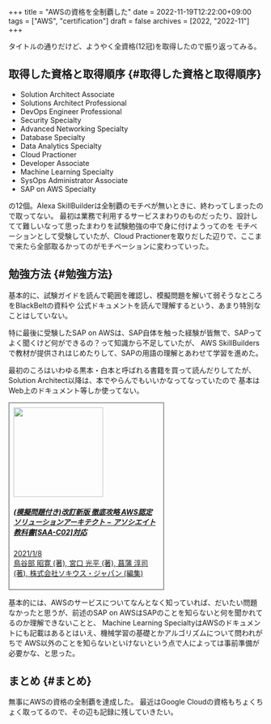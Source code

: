+++
title = "AWSの資格を全制覇した"
date = 2022-11-19T12:22:00+09:00
tags = ["AWS", "certification"]
draft = false
archives = [2022, "2022-11"]
+++

タイトルの通りだけど、ようやく全資格(12冠)を取得したので振り返ってみる。


## 取得した資格と取得順序 {#取得した資格と取得順序}

-   Solution Architect Associate
-   Solutions Architect Professional
-   DevOps Engineer Professional
-   Security Specialty
-   Advanced Networking Specialty
-   Database Specialty
-   Data Analytics Specialty
-   Cloud Practioner
-   Developer Associate
-   Machine Learning Specialty
-   SysOps Administrator Associate
-   SAP on AWS Specialty

の12個。Alexa SkillBuilderは全制覇のモチベが無いときに、終わってしまったので取ってない。
最初は業務で利用するサービスまわりのものだったり、設計してて難しいなって思ったまわりを試験勉強の中で身に付けようってのを
モチベーションとして受験していたが、Cloud Practionerを取りだした辺りで、ここまで来たら全部取るかってのがモチベーションに変わっていった。


## 勉強方法 {#勉強方法}

基本的に、試験ガイドを読んで範囲を確認し、模擬問題を解いて弱そうなところをBlackBeltの資料や
公式ドキュメントを読んで理解するという、あまり特別なことはしていない。

特に最後に受験したSAP on AWSは、SAP自体を触った経験が皆無で、SAPってよく聞くけど何ができるの？って知識から不足していたが、
AWS SkillBuildersで教材が提供されはじめたりして、SAPの用語の理解とあわせて学習を進めた。

最初のころはいわゆる黒本・白本と呼ばれる書籍を買って読んだりしてたが、
Solution Architect以降は、本でやらんでもいいかなってなっていたので
基本はWeb上のドキュメント等しか使ってない。

<div class="card" style="width: 18rem; border: 2px solid #999999; padding: 8px;">
    <a href="https://amzn.to/3giId8q" target="_blank"><img style="width: 177px;" border="0" src="//ws-fe.amazon-adsystem.com/widgets/q?_encoding=UTF8&ASIN=4295010650&Format=_SL160_&ID=AsinImage&MarketPlace=JP&ServiceVersion=20070822&WS=1&tag=grugrut-22&language=ja_JP" ></a><img src="https://ir-jp.amazon-adsystem.com/e/ir?t=grugrut-22&language=ja_JP&l=li2&o=9&a=4295010650" width="1" height="1" border="0" alt="" style="border:none !important; margin:0px !important;" />
  <div class="card-body">
    <h5 class="card-title"><a href="https://amzn.to/3giId8q">(模擬問題付き)改訂新版 徹底攻略 AWS認定 ソリューションアーキテクト − アソシエイト教科書[SAA-C02]対応</a></h5>
    <p class="card-text"><a href="https://amzn.to/3giId8q">2021/1/8<br>鳥谷部 昭寛  (著), 宮口 光平 (著), 菖蒲 淳司 (著), 株式会社ソキウス・ジャパン (編集)</a></p>
  </div>
</div>

基本的には、AWSのサービスについてなんとなく知っていれば、だいたい問題なかったと思うが、前述のSAP on AWSはSAPのことを知らないと何を聞かれてるのか理解できないことと、
Machine Learning SpecialtyはAWSのドキュメントにも記載はあるとはいえ、機械学習の基礎とかアルゴリズムについて問われがちで
AWS以外のことを知らないといけないという点で人によっては事前準備が必要かな、と思った。


## まとめ {#まとめ}

無事にAWSの資格の全制覇を達成した。
最近はGoogle Cloudの資格もちょくちょく取ってるので、その辺も記録に残していきたい。
